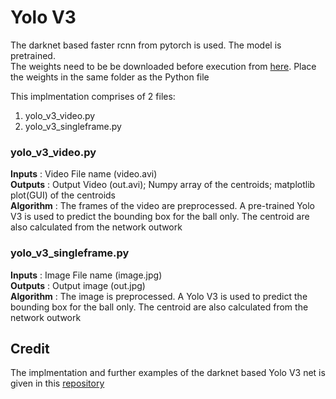 # Yolo V3
The darknet based faster rcnn from pytorch is used. The model is pretrained.<br/>
The weights need to be be downloaded before execution from [here](https://pjreddie.com/media/files/yolov3.weights). Place the weights in the same folder as the Python file

This implmentation comprises of 2 files:
1) yolo_v3_video.py
2) yolo_v3_singleframe.py

### yolo_v3_video.py
**Inputs**    : Video File name (video.avi)<br/>
**Outputs**   : Output Video (out.avi); Numpy array of the centroids; matplotlib plot(GUI) of the centroids<br/>
**Algorithm** : The frames of the video are preprocessed. A pre-trained Yolo V3 is used to predict the bounding box for the ball only. The centroid are also calculated from the network outwork 

### yolo_v3_singleframe.py
**Inputs**    : Image File name (image.jpg)<br/>
**Outputs**   : Output image (out.jpg)<br/>
**Algorithm** : The image is preprocessed. A Yolo V3 is used to predict the bounding box for the ball only. The centroid are also calculated from the network outwork 

## Credit
The implmentation and further examples of the darknet based Yolo V3 net is given in this [repository](https://github.com/ayooshkathuria/pytorch-yolo-v3)
